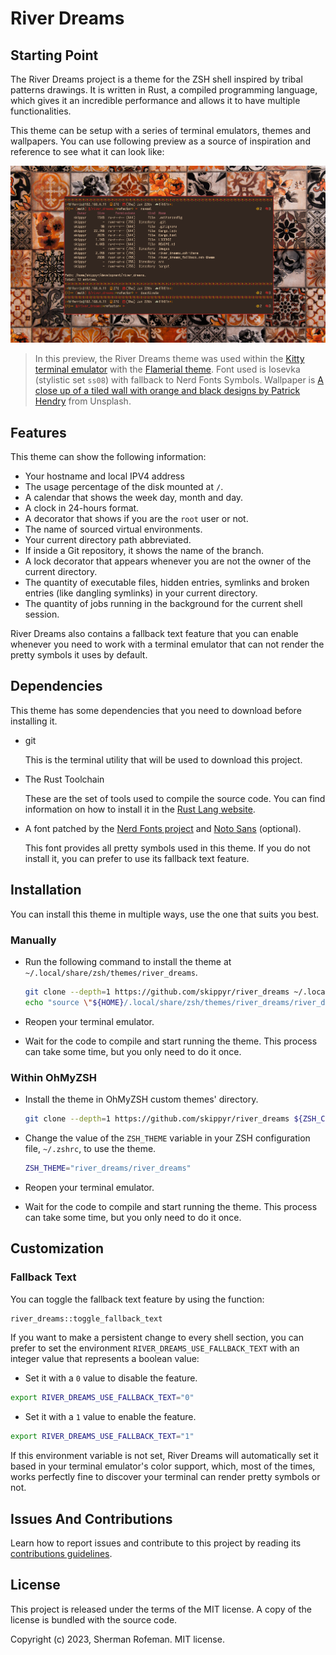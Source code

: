 # River Dreams

## Starting Point

The River Dreams project is a theme for the ZSH shell inspired by tribal
patterns drawings. It is written in Rust, a compiled programming language, which
gives it an incredible performance and allows it to have multiple
functionalities.

This theme can be setup with a series of terminal emulators, themes and
wallpapers. You can use following preview as a source of inspiration and
reference to see what it can look like:

![](./images/preview.png)

> In this preview, the River Dreams theme was used within the [Kitty terminal emulator](https://github.com/kovidgoyal/kitty)
with the [Flamerial theme](https://github.com/skippyr/flamerial). Font used is
Iosevka (stylistic set `ss08`) with fallback to Nerd Fonts Symbols. Wallpaper
is [A close up of a tiled wall with orange and black designs by Patrick Hendry](https://unsplash.com/photos/hezNrE5QEa8)
from Unsplash.

## Features

This theme can show the following information:

* Your hostname and local IPV4 address
* The usage percentage of the disk mounted at `/`.
* A calendar that shows the week day, month and day.
* A clock in 24-hours format.
* A decorator that shows if you are the `root` user or not.
* The name of sourced virtual environments.
* Your current directory path abbreviated.
* If inside a Git repository, it shows the name of the branch.
* A lock decorator that appears whenever you are not the owner of the current
  directory.
* The quantity of executable files, hidden entries, symlinks and broken entries
  (like dangling symlinks) in your current directory.
* The quantity of jobs running in the background for the current shell
  session.

River Dreams also contains a fallback text feature that you can enable whenever
you need to work with a terminal emulator that can not render the pretty symbols
it uses by default.

## Dependencies

This theme has some dependencies that you need to download before installing it.

* git

    This is the terminal utility that will be used to download this project.

* The Rust Toolchain

    These are the set of tools used to compile the source code. You can find
    information on how to install it in the [Rust Lang website](https://www.rust-lang.org/).

* A font patched by the [Nerd Fonts project](https://github.com/ryanoasis/nerd-fonts)
  and [Noto Sans](https://fonts.google.com/noto/specimen/Noto+Sans) (optional).

    This font provides all pretty symbols used in this theme. If you do not
    install it, you can prefer to use its fallback text feature.

## Installation

You can install this theme in multiple ways, use the one that suits you best.

### Manually

* Run the following command to install the theme at
  `~/.local/share/zsh/themes/river_dreams`.

    ```bash
    git clone --depth=1 https://github.com/skippyr/river_dreams ~/.local/share/zsh/themes/river_dreams &&
    echo "source \"${HOME}/.local/share/zsh/themes/river_dreams/river_dreams.zsh-theme\"" >> ~/.zshrc
    ```

* Reopen your terminal emulator.
* Wait for the code to compile and start running the theme. This process can
  take some time, but you only need to do it once.

### Within OhMyZSH

* Install the theme in OhMyZSH custom themes' directory.

    ```bash
    git clone --depth=1 https://github.com/skippyr/river_dreams ${ZSH_CUSTOM:-${HOME}/.oh-my-zsh/custom}/themes/river_dreams
    ```

* Change the value of the `ZSH_THEME` variable in your ZSH configuration file,
  `~/.zshrc`, to use the theme.

    ```bash
    ZSH_THEME="river_dreams/river_dreams"
    ```

* Reopen your terminal emulator.
* Wait for the code to compile and start running the theme. This process can
  take some time, but you only need to do it once.

## Customization

### Fallback Text

You can toggle the fallback text feature by using the function:

```bash
river_dreams::toggle_fallback_text
```

If you want to make a persistent change to every shell section, you can prefer
to set the environment `RIVER_DREAMS_USE_FALLBACK_TEXT` with an integer value
that represents a boolean value:

* Set it with a `0` value to disable the feature.

```bash
export RIVER_DREAMS_USE_FALLBACK_TEXT="0"
```

* Set it with a `1` value to enable the feature.

```bash
export RIVER_DREAMS_USE_FALLBACK_TEXT="1"
```

If this environment variable is not set, River Dreams will automatically set
it based in your terminal emulator's color support, which, most of the times,
works perfectly fine to discover your terminal can render pretty symbols or
not.

## Issues And Contributions

Learn how to report issues and contribute to this project by reading its
[contributions guidelines](https://skippyr.github.io/materials/pages/contributions_guidelines.html).

## License

This project is released under the terms of the MIT license. A copy of the
license is bundled with the source code.

Copyright (c) 2023, Sherman Rofeman. MIT license.

